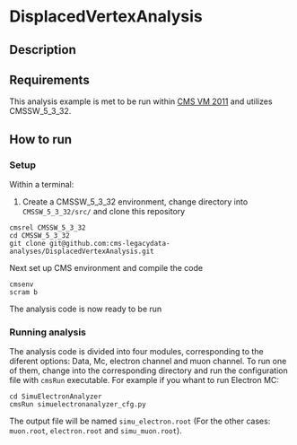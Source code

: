 # DisplacedVertexAnalysis
## Description
## Requirements
This analysis example is met to be run within  [CMS VM 2011](http://opendata.cern.ch/record/252 "CMS VM Image") and utilizes CMSSW_5_3_32.

## How to run
### Setup
Within a terminal:
1. Create a CMSSW_5_3_32 environment, change directory into `CMSSW_5_3_32/src/` and clone this repository
```
cmsrel CMSSW_5_3_32
cd CMSSW_5_3_32
git clone git@github.com:cms-legacydata-analyses/DisplacedVertexAnalysis.git
```
Next set up CMS environment and compile the code

```
cmsenv
scram b
```
The analysis code is now ready to be run
### Running analysis
The analysis code is divided into four modules, corresponding to the diferent options: Data, Mc, electron channel and muon channel. To run one of them, change into the corresponding directory and run the configuration file with `cmsRun` executable. For example if you whant to run Electron MC:

```
cd SimuElectronAnalyzer
cmsRun simuelectronanalyzer_cfg.py
```
The output file will be named `simu_electron.root` (For the other cases: `muon.root`, `electron.root` and `simu_muon.root`).
